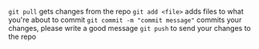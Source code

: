`git pull` gets changes from the repo
`git add <file>` adds files to what you're about to commit
`git commit -m "commit message"` commits your changes, please write a good message
`git push` to send your changes to the repo